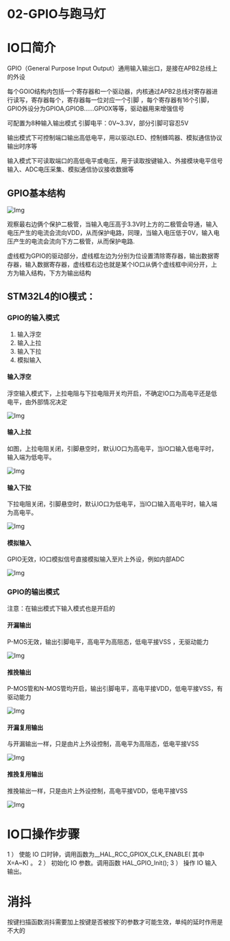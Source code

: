 # 02-GPIO与跑马灯


# IO口简介
GPIO（General Purpose Input Output）通用输入输出口，是接在APB2总线上的外设

每个GOIO结构内包括一个寄存器和一个驱动器，内核通过APB2总线对寄存器进行读写，寄存器每个，寄存器每一位对应一个引脚 ，每个寄存器有16个引脚，GPIO外设分为GPIOA,GPIOB……GPIOX等等，驱动器用来增强信号

可配置为8种输入输出模式 引脚电平：0V~3.3V，部分引脚可容忍5V

输出模式下可控制端口输出高低电平，用以驱动LED、控制蜂鸣器、模拟通信协议输出时序等

输入模式下可读取端口的高低电平或电压，用于读取按键输入、外接模块电平信号输入、ADC电压采集、模拟通信协议接收数据等

## GPIO基本结构

![Img](./FILES/02-跑马灯.md/img-20230222094834.png)

观察最右边俩个保护二极管，当输入电压高于3.3V时上方的二极管会导通，输入电压产生的电流会流向VDD，从而保护电路，同理，当输入电压低于0V，输入电压产生的电流会流向下方二极管，从而保护电路.

虚线框为GPIO的驱动部分，虚线框左边为分别为位设置清除寄存器，输出数据寄存器，输入数据寄存器，虚线框右边也就是某个IO口从俩个虚线框中间分开，上方为输入结构，下方为输出结构



## STM32L4的IO模式：

### GPIO的输入模式

1. 输入浮空
2. 输入上拉
3. 输入下拉
4. 模拟输入

#### 输入浮空
浮空输入模式下，上拉电阻与下拉电阻开关均开启，不确定IO口为高电平还是低电平，由外部情况决定

![Img](./FILES/02-跑马灯.md/img-20230222103436.png)

#### 输入上拉

如图，上拉电阻关闭，引脚悬空时，默认IO口为高电平，当IO口输入低电平时，输入端为低电平。

![Img](./FILES/02-跑马灯.md/img-20230222103507.png)

#### 输入下拉

下拉电阻关闭，引脚悬空时，默认IO口为低电平，当IO口输入高电平时，输入端为高电平。

![Img](./FILES/02-跑马灯.md/img-20230222103659.png)

#### 模拟输入

GPIO无效，IO口模拟信号直接模拟输入至片上外设，例如内部ADC 

![Img](./FILES/02-跑马灯.md/img-20230222103731.png)



### GPIO的输出模式

注意：在输出模式下输入模式也是开启的

#### 开漏输出

P-MOS无效，输出引脚电平，高电平为高阻态，低电平接VSS ，无驱动能力

![Img](./FILES/02-跑马灯.md/img-20230222104320.png)

#### 推挽输出

P-MOS管和N-MOS管均开启，输出引脚电平，高电平接VDD，低电平接VSS，有驱动能力

![Img](./FILES/02-跑马灯.md/img-20230222104511.png)


#### 开漏复用输出

与开漏输出一样，只是由片上外设控制，高电平为高阻态，低电平接VSS 

![Img](./FILES/02-跑马灯.md/img-20230222104547.png)


#### 推挽复用输出

推挽输出一样，只是由片上外设控制，高电平接VDD，低电平接VSS 

![Img](./FILES/02-跑马灯.md/img-20230222104627.png)


# IO口操作步骤

1 ） 使能 IO 口时钟，调用函数为__HAL_RCC_GPIOX_CLK_ENABLE( 其中 X=A~K) 。
2 ） 初始化 IO 参数。调用函数 HAL_GPIO_Init();
3 ） 操作 IO 输入输出。


# 消抖

按键扫描函数消抖需要加上按键是否被按下的参数才可能生效，单纯的延时作用是不大的


